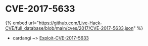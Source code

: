 # CVE-2017-5633
{% embed url="https://github.com/Live-Hack-CVE/full_database/blob/main/cves/2017/CVE-2017-5633.json" %}

* cardangi ~> [Exploit-CVE-2017-5633](https://www.alice-snow.ru/2017/database/cve-2017-5633/exploit-cve-2017-5633-cardangi)